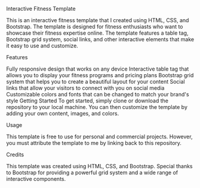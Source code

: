 Interactive Fitness Template

This is an interactive fitness template that I created using HTML, CSS, and Bootstrap. The template is designed for fitness enthusiasts who want to showcase their fitness expertise online. The template features a table tag, Bootstrap grid system, social links, and other interactive elements that make it easy to use and customize.

Features

Fully responsive design that works on any device
Interactive table tag that allows you to display your fitness programs and pricing plans
Bootstrap grid system that helps you to create a beautiful layout for your content
Social links that allow your visitors to connect with you on social media
Customizable colors and fonts that can be changed to match your brand's style
Getting Started
To get started, simply clone or download the repository to your local machine. You can then customize the template by adding your own content, images, and colors.

Usage

This template is free to use for personal and commercial projects. However, you must attribute the template to me by linking back to this repository.

Credits

This template was created using HTML, CSS, and Bootstrap. Special thanks to Bootstrap for providing a powerful grid system and a wide range of interactive components.

